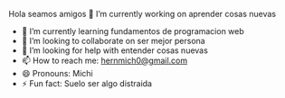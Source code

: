 Hola seamos amigos
 🔭 I’m currently working on  aprender cosas nuevas
- 🌱 I’m currently learning  fundamentos de programacion web
- 👯 I’m looking to collaborate on  ser mejor  persona 
- 🤔 I’m looking for help with  entender cosas nuevas 
- 📫 How to reach me: hernmich0@gmail.com
- 😄 Pronouns: Michi
- ⚡ Fun fact: Suelo ser algo distraida
